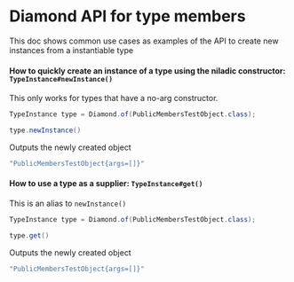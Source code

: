 # Diamond API for type members
This doc shows common use cases as examples of the API to create new
instances from a instantiable type

#### How to quickly create an instance of a type using the niladic constructor: `TypeInstance#newInstance()`
This only works for types that have a no-arg constructor. 
```java
TypeInstance type = Diamond.of(PublicMembersTestObject.class);

type.newInstance()
```
Outputs the newly created object
```java
"PublicMembersTestObject{args=[]}"
```
#### How to use a type as a supplier: `TypeInstance#get()`
This is an alias to `newInstance()` 
```java
TypeInstance type = Diamond.of(PublicMembersTestObject.class);

type.get()
```
Outputs the newly created object
```java
"PublicMembersTestObject{args=[]}"
```

